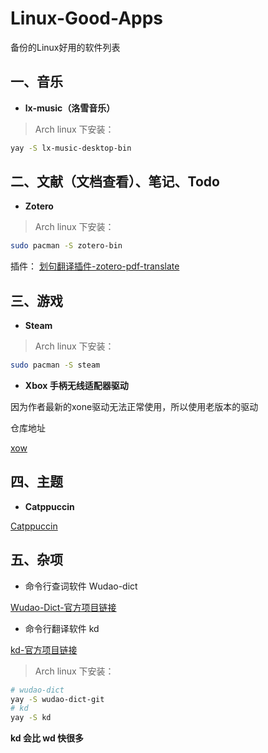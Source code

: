 # Linux-Good-Apps
备份的Linux好用的软件列表

## 一、音乐
- **lx-music（洛雪音乐）**

> Arch linux 下安装：

```bash
yay -S lx-music-desktop-bin 
```

## 二、文献（文档查看）、笔记、Todo
- **Zotero**

> Arch linux 下安装：

```bash
sudo pacman -S zotero-bin
```
插件：
[划句翻译插件-zotero-pdf-translate](https://github.com/windingwind/zotero-pdf-translate)

## 三、游戏

- **Steam**

> Arch linux 下安装：

```bash
sudo pacman -S steam
```

- **Xbox 手柄无线适配器驱动**

因为作者最新的xone驱动无法正常使用，所以使用老版本的驱动

仓库地址

[xow](https://github.com/medusalix/xow)

## 四、主题

- **Catppuccin**

[Catppuccin](https://github.com/catppuccin/catppuccin)


## 五、杂项

- 命令行查词软件 Wudao-dict

[Wudao-Dict-官方项目链接](https://github.com/ChestnutHeng/Wudao-dict/)

- 命令行翻译软件 kd

[kd-官方项目链接](https://github.com/Karmenzind/kd)

> Arch linux 下安装：

```bash
# wudao-dict
yay -S wudao-dict-git
# kd
yay -S kd
```

**kd 会比 wd 快很多**
